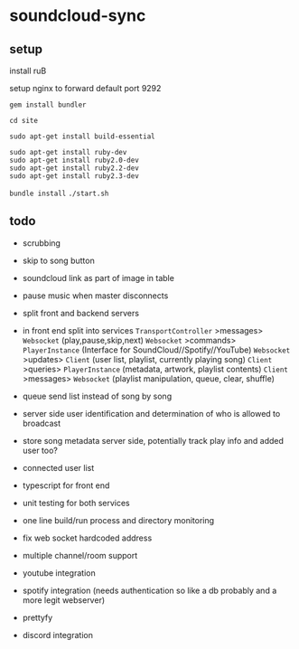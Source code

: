 # soundcloud-sync


## setup
install ruB

setup nginx to forward default port 9292

`gem install bundler`

`cd site` 

```
sudo apt-get install build-essential 
```


```
sudo apt-get install ruby-dev
sudo apt-get install ruby2.0-dev
sudo apt-get install ruby2.2-dev
sudo apt-get install ruby2.3-dev
```


`bundle install`
`./start.sh`



## todo

- scrubbing
- skip to song button
- soundcloud link as part of image in table
- pause music when master disconnects


- split front and backend servers
- in front end split into services `TransportController` >messages> `Websocket` (play,pause,skip,next)
`Websocket` >commands> `PlayerInstance` (Interface for SoundCloud//Spotify//YouTube)
`Websocket` >updates> `Client` (user list, playlist, currently playing song)
`Client` >queries> `PlayerInstance` (metadata, artwork, playlist contents)
`Client` >messages> `Websocket` (playlist manipulation, queue, clear, shuffle)

- queue send list instead of song by song
- server side user identification and determination of who is allowed to broadcast
- store song metadata server side, potentially track play info and added user too?
- connected user list
- typescript for front end
- unit testing for both services
- one line build/run process and directory monitoring
- fix web socket hardcoded address
- multiple channel/room support 



- youtube integration
- spotify integration (needs authentication so like a db probably and a more legit webserver)
- prettyfy
- discord integration

